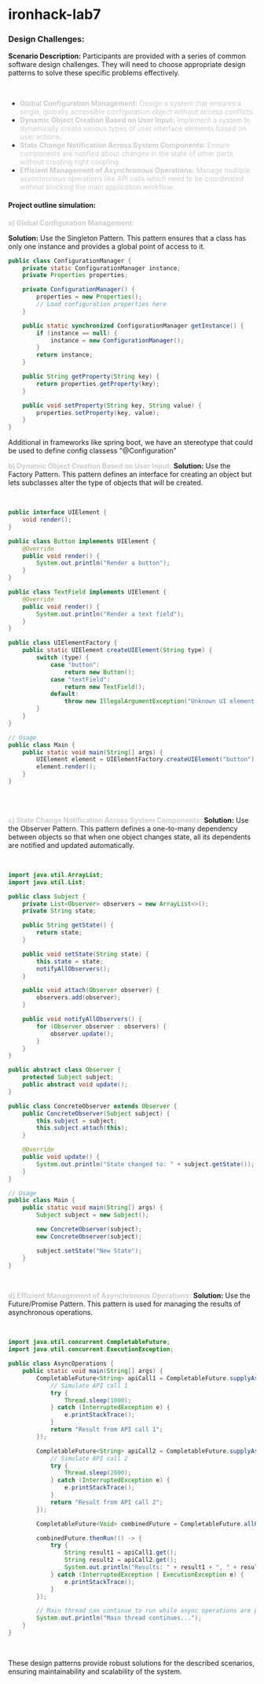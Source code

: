 # ironhack-lab7

### Design Challenges:

**Scenario Description:** Participants are provided with a series of common software design challenges. They will need to choose appropriate design patterns to solve these specific problems effectively.

<br>

* <span class="colour" style="color:rgb(204, 204, 204)">**Global Configuration Management:** Design a system that ensures a single, globally accessible configuration object without access conflicts.</span>
* <span class="colour" style="color:rgb(204, 204, 204)">**Dynamic Object Creation Based on User Input:** Implement a system to dynamically create various types of user interface elements based on user actions.</span>
* <span class="colour" style="color:rgb(204, 204, 204)">**State Change Notification Across System Components:** Ensure components are notified about changes in the state of other parts without creating tight coupling.</span>
* <span class="colour" style="color:rgb(204, 204, 204)">**Efficient Management of Asynchronous Operations:** Manage multiple asynchronous operations like API calls which need to be coordinated without blocking the main application workflow.</span>

#### Project outline simulation:

<span class="colour" style="color:rgb(204, 204, 204)">**a) Global Configuration Management:** </span>

**Solution:** Use the Singleton Pattern. This pattern ensures that a class has only one instance and provides a global point of access to it.

``` java
public class ConfigurationManager {
    private static ConfigurationManager instance;
    private Properties properties;

    private ConfigurationManager() {
        properties = new Properties();
        // Load configuration properties here
    }

    public static synchronized ConfigurationManager getInstance() {
        if (instance == null) {
            instance = new ConfigurationManager();
        }
        return instance;
    }

    public String getProperty(String key) {
        return properties.getProperty(key);
    }

    public void setProperty(String key, String value) {
        properties.setProperty(key, value);
    }
}
```

Additional in frameworks like spring boot, we have an stereotype that could be used to define config classess "@Configuration"

<span class="colour" style="color:rgb(204, 204, 204)">**b) Dynamic Object Creation Based on User Input:**</span>
**Solution:** Use the Factory Pattern. This pattern defines an interface for creating an object but lets subclasses alter the type of objects that will be created.

<br>

``` java
public interface UIElement {
    void render();
}

public class Button implements UIElement {
    @Override
    public void render() {
        System.out.println("Render a button");
    }
}

public class TextField implements UIElement {
    @Override
    public void render() {
        System.out.println("Render a text field");
    }
}

public class UIElementFactory {
    public static UIElement createUIElement(String type) {
        switch (type) {
            case "button":
                return new Button();
            case "textField":
                return new TextField();
            default:
                throw new IllegalArgumentException("Unknown UI element type");
        }
    }
}

// Usage
public class Main {
    public static void main(String[] args) {
        UIElement element = UIElementFactory.createUIElement("button");
        element.render();
    }
}
```
<br>
<br>

<span class="colour" style="color:rgb(204, 204, 204)">**c) State Change Notification Across System Components:**</span>
**Solution:** Use the Observer Pattern. This pattern defines a one-to-many dependency between objects so that when one object changes state, all its dependents are notified and updated automatically.

<br>

``` java
import java.util.ArrayList;
import java.util.List;

public class Subject {
    private List<Observer> observers = new ArrayList<>();
    private String state;

    public String getState() {
        return state;
    }

    public void setState(String state) {
        this.state = state;
        notifyAllObservers();
    }

    public void attach(Observer observer) {
        observers.add(observer);
    }

    public void notifyAllObservers() {
        for (Observer observer : observers) {
            observer.update();
        }
    }
}

public abstract class Observer {
    protected Subject subject;
    public abstract void update();
}

public class ConcreteObserver extends Observer {
    public ConcreteObserver(Subject subject) {
        this.subject = subject;
        this.subject.attach(this);
    }

    @Override
    public void update() {
        System.out.println("State changed to: " + subject.getState());
    }
}

// Usage
public class Main {
    public static void main(String[] args) {
        Subject subject = new Subject();

        new ConcreteObserver(subject);
        new ConcreteObserver(subject);

        subject.setState("New State");
    }
}
```
<br>

<span class="colour" style="color:rgb(204, 204, 204)">**d) Efficient Management of Asynchronous Operations:**</span>
**Solution:** Use the Future/Promise Pattern. This pattern is used for managing the results of asynchronous operations.

<br>

``` java
import java.util.concurrent.CompletableFuture;
import java.util.concurrent.ExecutionException;

public class AsyncOperations {
    public static void main(String[] args) {
        CompletableFuture<String> apiCall1 = CompletableFuture.supplyAsync(() -> {
            // Simulate API call 1
            try {
                Thread.sleep(1000);
            } catch (InterruptedException e) {
                e.printStackTrace();
            }
            return "Result from API call 1";
        });

        CompletableFuture<String> apiCall2 = CompletableFuture.supplyAsync(() -> {
            // Simulate API call 2
            try {
                Thread.sleep(2000);
            } catch (InterruptedException e) {
                e.printStackTrace();
            }
            return "Result from API call 2";
        });

        CompletableFuture<Void> combinedFuture = CompletableFuture.allOf(apiCall1, apiCall2);

        combinedFuture.thenRun(() -> {
            try {
                String result1 = apiCall1.get();
                String result2 = apiCall2.get();
                System.out.println("Results: " + result1 + ", " + result2);
            } catch (InterruptedException | ExecutionException e) {
                e.printStackTrace();
            }
        });

        // Main thread can continue to run while async operations are processed
        System.out.println("Main thread continues...");
    }
}
```
<br>

These design patterns provide robust solutions for the described scenarios, ensuring maintainability and scalability of the system.

